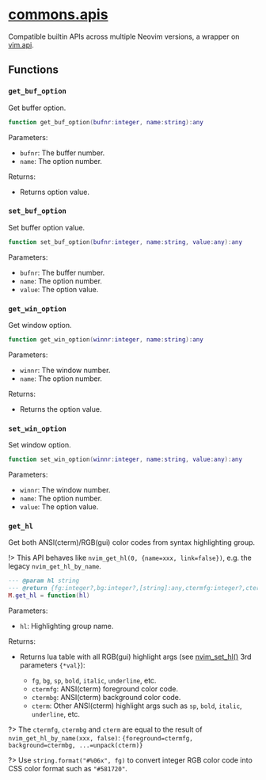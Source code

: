 <!-- markdownlint-disable MD001 MD013 MD034 MD033 MD051 -->

# [commons.apis](https://github.com/linrongbin16/commons.nvim/blob/main/lua/commons/apis.lua)

Compatible builtin APIs across multiple Neovim versions, a wrapper on [vim.api](https://neovim.io/doc/user/api.html).

## Functions

### `get_buf_option`

Get buffer option.

```lua
function get_buf_option(bufnr:integer, name:string):any
```

Parameters:

- `bufnr`: The buffer number.
- `name`: The option number.

Returns:

- Returns option value.

### `set_buf_option`

Set buffer option value.

```lua
function set_buf_option(bufnr:integer, name:string, value:any):any
```

Parameters:

- `bufnr`: The buffer number.
- `name`: The option number.
- `value`: The option value.

### `get_win_option`

Get window option.

```lua
function get_win_option(winnr:integer, name:string):any
```

Parameters:

- `winnr`: The window number.
- `name`: The option number.

Returns:

- Returns the option value.

### `set_win_option`

Set window option.

```lua
function set_win_option(winnr:integer, name:string, value:any):any
```

Parameters:

- `winnr`: The window number.
- `name`: The option number.
- `value`: The option value.

### `get_hl`

Get both ANSI(cterm)/RGB(gui) color codes from syntax highlighting group.

!> This API behaves like `nvim_get_hl(0, {name=xxx, link=false})`, e.g. the legacy `nvim_get_hl_by_name`.

```lua
--- @param hl string
--- @return {fg:integer?,bg:integer?,[string]:any,ctermfg:integer?,ctermbg:integer?,cterm:table}
M.get_hl = function(hl)
```

Parameters:

- `hl`: Highlighting group name.

Returns:

- Returns lua table with all RGB(gui) highlight args (see [nvim_set_hl()](<https://neovim.io/doc/user/api.html#nvim_set_hl()>) 3rd parameters `{*val}`):

  - `fg`, `bg`, `sp`, `bold`, `italic`, `underline`, etc.
  - `ctermfg`: ANSI(cterm) foreground color code.
  - `ctermbg`: ANSI(cterm) background color code.
  - `cterm`: Other ANSI(cterm) highlight args such as `sp`, `bold`, `italic`, `underline`, etc.

?> The `ctermfg`, `ctermbg` and `cterm` are equal to the result of `nvim_get_hl_by_name(xxx, false)`: `{foreground=ctermfg, background=ctermbg, ...=unpack(cterm)}`

?> Use `string.format("#%06x", fg)` to convert integer RGB color code into CSS color format such as `"#581720"`.
